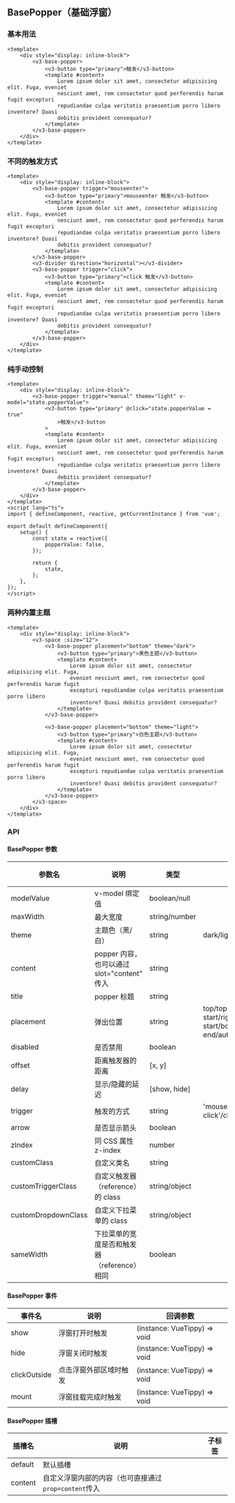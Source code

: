 ## BasePopper（基础浮窗）

### 基本用法

```vue demo
<template>
	<div style="display: inline-block">
		<v3-base-popper>
			<v3-button type="primary">触发</v3-button>
			<template #content>
				Lorem ipsum dolor sit amet, consectetur adipisicing elit. Fuga, eveniet
				nesciunt amet, rem consectetur quod perferendis harum fugit excepturi
				repudiandae culpa veritatis praesentium porro libero inventore? Quasi
				debitis provident consequatur?
			</template>
		</v3-base-popper>
	</div>
</template>
```

### 不同的触发方式

```vue demo
<template>
	<div style="display: inline-block">
		<v3-base-popper trigger="mouseenter">
			<v3-button type="primary">mouseenter 触发</v3-button>
			<template #content>
				Lorem ipsum dolor sit amet, consectetur adipisicing elit. Fuga, eveniet
				nesciunt amet, rem consectetur quod perferendis harum fugit excepturi
				repudiandae culpa veritatis praesentium porro libero inventore? Quasi
				debitis provident consequatur?
			</template>
		</v3-base-popper>
		<v3-divider direction="horizontal"></v3-divider>
		<v3-base-popper trigger="click">
			<v3-button type="primary">click 触发</v3-button>
			<template #content>
				Lorem ipsum dolor sit amet, consectetur adipisicing elit. Fuga, eveniet
				nesciunt amet, rem consectetur quod perferendis harum fugit excepturi
				repudiandae culpa veritatis praesentium porro libero inventore? Quasi
				debitis provident consequatur?
			</template>
		</v3-base-popper>
	</div>
</template>
```

### 纯手动控制

```vue demo
<template>
	<div style="display: inline-block">
		<v3-base-popper trigger="manual" theme="light" v-model="state.popperValue">
			<v3-button type="primary" @click="state.popperValue = true"
				>触发</v3-button
			>
			<template #content>
				Lorem ipsum dolor sit amet, consectetur adipisicing elit. Fuga, eveniet
				nesciunt amet, rem consectetur quod perferendis harum fugit excepturi
				repudiandae culpa veritatis praesentium porro libero inventore? Quasi
				debitis provident consequatur?
			</template>
		</v3-base-popper>
	</div>
</template>
<script lang="ts">
import { defineComponent, reactive, getCurrentInstance } from 'vue';

export default defineComponent({
	setup() {
		const state = reactive({
			popperValue: false,
		});

		return {
			state,
		};
	},
});
</script>
```

### 两种内置主题

```vue demo
<template>
	<div style="display: inline-block">
		<v3-space :size="12">
			<v3-base-popper placement="bottom" theme="dark">
				<v3-button type="primary">黑色主题</v3-button>
				<template #content>
					Lorem ipsum dolor sit amet, consectetur adipisicing elit. Fuga,
					eveniet nesciunt amet, rem consectetur quod perferendis harum fugit
					excepturi repudiandae culpa veritatis praesentium porro libero
					inventore? Quasi debitis provident consequatur?
				</template>
			</v3-base-popper>

			<v3-base-popper placement="bottom" theme="light">
				<v3-button type="primary">白色主题</v3-button>
				<template #content>
					Lorem ipsum dolor sit amet, consectetur adipisicing elit. Fuga,
					eveniet nesciunt amet, rem consectetur quod perferendis harum fugit
					excepturi repudiandae culpa veritatis praesentium porro libero
					inventore? Quasi debitis provident consequatur?
				</template>
			</v3-base-popper>
		</v3-space>
	</div>
</template>
```

### API

#### BasePopper 参数

| 参数名              | 说明                                        | 类型          | 可选值                                                                                                                             | 默认值     | 必填 |
| ------------------- | ------------------------------------------- | ------------- | ---------------------------------------------------------------------------------------------------------------------------------- | ---------- | ---- |
| modelValue          | v-model 绑定值                              | boolean/null  |                                                                                                                                    | null       |      |
| maxWidth            | 最大宽度                                    | string/number |                                                                                                                                    | 300        |      |
| theme               | 主题色（黑/白）                             | string        | dark/light                                                                                                                         | dark       |      |
| content             | popper 内容，也可以通过 slot="content" 传入 | string        |                                                                                                                                    |            |      |
| title               | popper 标题                                 | string        |                                                                                                                                    |            |      |
| placement           | 弹出位置                                    | string        | top/top-start/top-end/right/right-start/right-end/bottom/bottom-start/bottom-end/left/left-start/left-end/auto/auto-start/auto/end | top        |      |
| disabled            | 是否禁用                                    | boolean       |                                                                                                                                    | false      |      |
| offset              | 距离触发器的距离                            | [x, y]        |                                                                                                                                    | [0, 10]    |      |
| delay               | 显示/隐藏的延迟                             | [show, hide]  |                                                                                                                                    | [0, 0]     |      |
| trigger             | 触发的方式                                  | string        | 'mouseenter focus'/'mouseenter click'/click/mouseenter/focusin/manual                                                              | mouseenter |      |
| arrow               | 是否显示箭头                                | boolean       |                                                                                                                                    | true       |      |
| zIndex              | 同 CSS 属性 z-index                         | number        |                                                                                                                                    |            |      |
| customClass         | 自定义类名                                  | string        |                                                                                                                                    |            |      |
| customTriggerClass  | 自定义触发器（reference）的 class           | string/object |                                                                                                                                    |            |      |
| customDropdownClass | 自定义下拉菜单的 class                      | string/object |                                                                                                                                    |            |      |
| sameWidth           | 下拉菜单的宽度是否和触发器（reference）相同 | boolean       |                                                                                                                                    | false      |      |

#### BasePopper 事件

| 事件名       | 说明                   | 回调参数                     |
| ------------ | ---------------------- | ---------------------------- |
| show         | 浮窗打开时触发         | (instance: VueTippy) => void |
| hide         | 浮窗关闭时触发         | (instance: VueTippy) => void |
| clickOutside | 点击浮窗外部区域时触发 | (instance: VueTippy) => void |
| mount        | 浮窗挂载完成时触发     | (instance: VueTippy) => void |

#### BasePopper 插槽

| 插槽名  | 说明                                                 | 子标签 |
| ------- | ---------------------------------------------------- | ------ |
| default | 默认插槽                                             |        |
| content | 自定义浮窗内部的内容（也可直接通过`prop=content`传入 |        |
